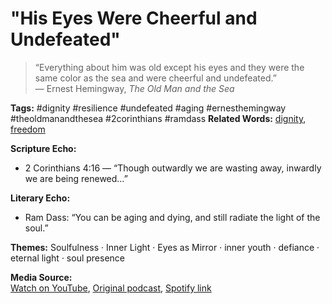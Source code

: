 # "His Eyes Were Cheerful and Undefeated"

> “Everything about him was old except his eyes and they were the same color as the sea and were cheerful and undefeated.”  
— Ernest Hemingway, *The Old Man and the Sea*

**Tags:** #dignity #resilience #undefeated #aging  #ernesthemingway #theoldmanandthesea #2corinthians #ramdass
**Related Words:** [dignity](../words/dignity.md), [freedom](../words/freedom.md)

**Scripture Echo:**  
- 2 Corinthians 4:16 — “Though outwardly we are wasting away, inwardly we are being renewed…”

**Literary Echo:**  
- Ram Dass: “You can be aging and dying, and still radiate the light of the soul.”

**Themes:** Soulfulness · Inner Light · Eyes as Mirror · inner youth · defiance · eternal light · soul presence

**Media Source:**  
[Watch on YouTube](https://youtube.com/...), [Original podcast](https://...), [Spotify link](https://...)
